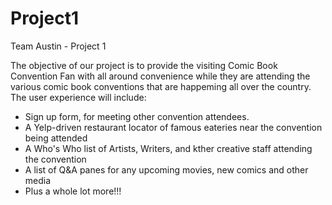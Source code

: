 # Project1
Team Austin - Project 1

The objective of our project is to provide the visiting Comic Book Convention Fan with all around convenience while they are attending the various comic book conventions that are happeming all over the country. The user experience will include:
- Sign up form, for meeting other convention attendees.
- A Yelp-driven restaurant locator of famous eateries near the convention being attended
- A Who's Who list of Artists, Writers, and kther creative staff attending the convention
- A list of Q&A panes for any upcoming movies, new comics and other media
- Plus a whole lot more!!!
